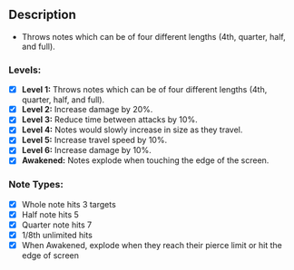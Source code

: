 ## Description
- Throws notes which can be of four different lengths (4th, quarter, half, and full).
### Levels: 
- [x] **Level 1:** Throws notes which can be of four different lengths (4th, quarter, half, and full).
- [x] **Level 2:** Increase damage by 20%.
- [x] **Level 3:** Reduce time between attacks by 10%.
- [x] **Level 4:** Notes would slowly increase in size as they travel.
- [x] **Level 5:** Increase travel speed by 10%.
- [x] **Level 6:** Increase damage by 10%.
- [x] **Awakened:** Notes  explode when touching the edge of the screen.
### Note Types:
- [x] Whole note hits 3 targets
- [x] Half note hits 5
- [x] Quarter note hits 7
- [x] 1/8th unlimited hits
- [x] When Awakened, explode when they reach their pierce limit or hit the edge of screen
